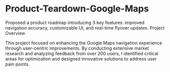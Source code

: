 # Product-Teardown-Google-Maps
Proposed a product roadmap introducing 3 key features: improved navigation accuracy, customizable UI, and real-time flyover updates.
Project Overview

This project focused on enhancing the Google Maps navigation experience through user-centric improvements. By conducting extensive market research and analyzing feedback from over 200 users, I identified critical areas for optimization and designed innovative solutions to address user pain points.
